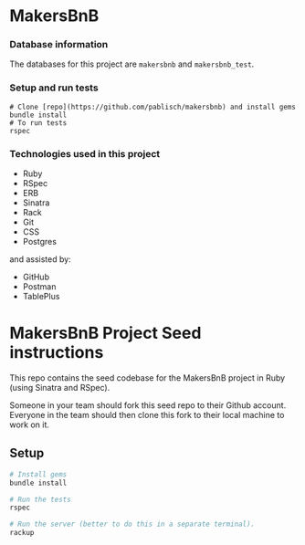 # MakersBnB

### Database information

The databases for this project are `makersbnb` and `makersbnb_test`.

### Setup and run tests
```
# Clone [repo](https://github.com/pablisch/makersbnb) and install gems
bundle install
# To run tests
rspec
```
### Technologies used in this project

* Ruby
* RSpec
* ERB
* Sinatra
* Rack
* Git
* CSS
* Postgres

and assisted by:
* GitHub
* Postman
* TablePlus

# MakersBnB Project Seed instructions

This repo contains the seed codebase for the MakersBnB project in Ruby (using Sinatra and RSpec).

Someone in your team should fork this seed repo to their Github account. Everyone in the team should then clone this fork to their local machine to work on it.

## Setup

```bash
# Install gems
bundle install

# Run the tests
rspec

# Run the server (better to do this in a separate terminal).
rackup
```
